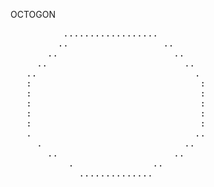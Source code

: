 OCTOGON
<pre>
          ..................           
         ..                  ..         
       ..                      ..       
     ..                          ..     
   ..                              .    
   :                                :   
   :                                :   
   :                                :   
   :                                :   
   :                                :   
   .                               ..   
     .                           ..     
       ..                      ..             
           .               ..           
             ..............             
                                        
</pre>
